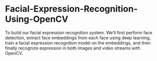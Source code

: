 # Facial-Expression-Recognition-Using-OpenCV
To build our facial expression recognition system. We’ll first perform face detection, extract face embeddings from each face using deep learning, train a facial expression recognition model on the embeddings, and then finally recognize expression in both images and video streams with OpenCV.
